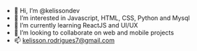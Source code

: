 - 👋 Hi, I’m @kelissondev
- 👀 I’m interested in Javascript, HTML, CSS, Python and Mysql
- 🌱 I’m currently learning ReactJS and UI/UX
- 💞️ I’m looking to collaborate on web and mobile projects
- 📫 kelisson.rodrigues7@gmail.com


